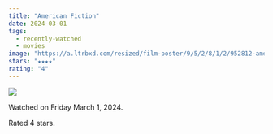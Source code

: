 ```yaml
---
title: "American Fiction"
date: 2024-03-01
tags:
  - recently-watched
  - movies
image: "https://a.ltrbxd.com/resized/film-poster/9/5/2/8/1/2/952812-american-fiction-0-600-0-900-crop.jpg?v=fbc2c6daf1"
stars: "★★★★"
rating: "4"
---
```


<div class="letterboxd-movie-data-content">
   <p><img src="https://a.ltrbxd.com/resized/film-poster/9/5/2/8/1/2/952812-american-fiction-0-600-0-900-crop.jpg?v=fbc2c6daf1"/></p> <p>Watched on Friday March 1, 2024.</p> 
  <p>Rated 4 stars.<p>
  <div class="float-clear"></div>
</div>
